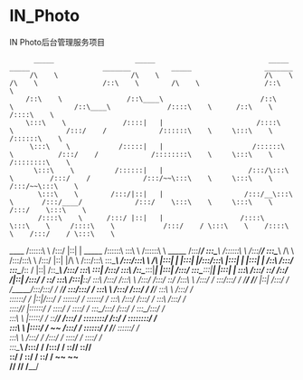 # IN_Photo

IN Photo后台管理服务项目

          _____                    _____                            _____                   _____                  _______          _____                  _______         
         /\    \                  /\    \                          /\    \                 /\    \                /::\    \        /\    \                /::\    \        
        /::\    \                /::\____\                        /::\    \               /::\____\              /::::\    \      /::\    \              /::::\    \       
        \:::\    \              /::::|   |                       /::::\    \             /:::/    /             /::::::\    \     \:::\    \            /::::::\    \      
         \:::\    \            /:::::|   |                      /::::::\    \           /:::/    /             /::::::::\    \     \:::\    \          /::::::::\    \     
          \:::\    \          /::::::|   |                     /:::/\:::\    \         /:::/    /             /:::/~~\:::\    \     \:::\    \        /:::/~~\:::\    \    
           \:::\    \        /:::/|::|   |                    /:::/__\:::\    \       /:::/____/             /:::/    \:::\    \     \:::\    \      /:::/    \:::\    \   
           /::::\    \      /:::/ |::|   |                   /::::\   \:::\    \     /::::\    \            /:::/    / \:::\    \    /::::\    \    /:::/    / \:::\    \  
  ____    /::::::\    \    /:::/  |::|   | _____            /::::::\   \:::\    \   /::::::\    \   _____  /:::/____/   \:::\____\  /::::::\    \  /:::/____/   \:::\____\ 
 /\   \  /:::/\:::\    \  /:::/   |::|   |/\    \          /:::/\:::\   \:::\____\ /:::/\:::\    \ /\    \|:::|    |     |:::|    |/:::/\:::\    \|:::|    |     |:::|    |
/::\   \/:::/  \:::\____\/:: /    |::|   /::\____\        /:::/  \:::\   \:::|    /:::/  \:::\    /::\____\:::|____|     |:::|    /:::/  \:::\____\:::|____|     |:::|    |
\:::\  /:::/    \::/    /\::/    /|::|  /:::/    /        \::/    \:::\  /:::|____\::/    \:::\  /:::/    /\:::\    \   /:::/    /:::/    \::/    /\:::\    \   /:::/    / 
 \:::\/:::/    / \/____/  \/____/ |::| /:::/    /          \/_____/\:::\/:::/    / \/____/ \:::\/:::/    /  \:::\    \ /:::/    /:::/    / \/____/  \:::\    \ /:::/    /  
  \::::::/    /                   |::|/:::/    /                    \::::::/    /           \::::::/    /    \:::\    /:::/    /:::/    /            \:::\    /:::/    /   
   \::::/____/                    |::::::/    /                      \::::/    /             \::::/    /      \:::\__/:::/    /:::/    /              \:::\__/:::/    /    
    \:::\    \                    |:::::/    /                        \::/____/              /:::/    /        \::::::::/    /\::/    /                \::::::::/    /     
     \:::\    \                   |::::/    /                          ~~                   /:::/    /          \::::::/    /  \/____/                  \::::::/    /      
      \:::\    \                  /:::/    /                                               /:::/    /            \::::/    /                             \::::/    /       
       \:::\____\                /:::/    /                                               /:::/    /              \::/____/                               \::/____/        
        \::/    /                \::/    /                                                \::/    /                ~~                                      ~~              
         \/____/                  \/____/                                                  \/____/                                                                         
                                                                                                                                                                           
